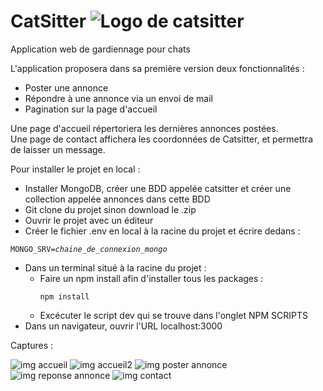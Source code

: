 # CatSitter ![Logo de catsitter](https://zupimages.net/up/20/07/yj9a.png)
Application web de gardiennage pour chats

L'application proposera dans sa première version deux fonctionnalités :
  - Poster une annonce
  - Répondre à une annonce via un envoi de mail
  - Pagination sur la page d'accueil
  
Une page d'accueil répertoriera les dernières annonces postées.<br />
Une page de contact affichera les coordonnées de Catsitter, et permettra de laisser un message.

Pour installer le projet en local :
- Installer MongoDB, créer une BDD appelée catsitter et créer une collection appelée annonces dans cette BDD
- Git clone du projet sinon download le .zip
- Ouvrir le projet avec un éditeur
- Créer le fichier .env en local à la racine du projet et écrire dedans :
<pre><code>MONGO_SRV=<i>chaine_de_connexion_mongo</i></code></pre>
- Dans un terminal situé à la racine du projet :
  - Faire un npm install afin d'installer tous les packages : <pre><code>npm install</code></pre>
  - Excécuter le script dev qui se trouve dans l'onglet NPM SCRIPTS
- Dans un navigateur, ouvrir l'URL localhost:3000

Captures :

![img accueil](https://zupimages.net/up/20/07/ezua.png )
![img accueil2](https://zupimages.net/up/20/07/etkj.png)
![img poster annonce](https://zupimages.net/up/20/07/tpr0.png)
![img reponse annonce](https://zupimages.net/up/20/07/67qa.png )
![img contact](https://zupimages.net/up/20/07/8lyw.png )

